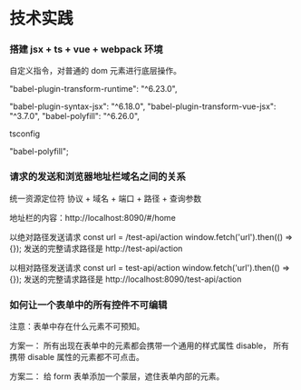 # 技术实践

### 搭建 jsx + ts + vue + webpack 环境

自定义指令，对普通的 dom 元素进行底层操作。

"babel-plugin-transform-runtime": "^6.23.0",

"babel-plugin-syntax-jsx": "^6.18.0",
"babel-plugin-transform-vue-jsx": "^3.7.0",
"babel-polyfill": "^6.26.0",

tsconfig

"babel-polyfill";

### 请求的发送和浏览器地址栏域名之间的关系

统一资源定位符
协议 + 域名 + 端口 + 路径 + 查询参数

地址栏的内容：http://localhost:8090/#/home

以绝对路径发送请求
const url = /test-api/action
window.fetch('url').then(() => {});
发送的完整请求路径是
http://test-api/action

以相对路径发送请求
const url = test-api/action
window.fetch('url').then(() => {});
发送的完整请求路径是
http://localhost:8090/test-api/action

### 如何让一个表单中的所有控件不可编辑

注意：表单中存在什么元素不可预知。

方案一：
所有出现在表单中的元素都会携带一个通用的样式属性 disable，
所有携带 disable 属性的元素都不可点击。

方案二：
给 form 表单添加一个蒙层，遮住表单内部的元素。
